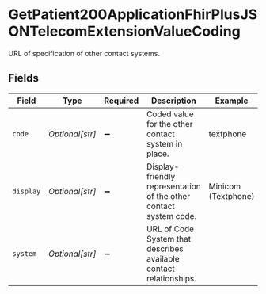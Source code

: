 # GetPatient200ApplicationFhirPlusJSONTelecomExtensionValueCoding

URL of specification of other contact systems.


## Fields

| Field                                                              | Type                                                               | Required                                                           | Description                                                        | Example                                                            |
| ------------------------------------------------------------------ | ------------------------------------------------------------------ | ------------------------------------------------------------------ | ------------------------------------------------------------------ | ------------------------------------------------------------------ |
| `code`                                                             | *Optional[str]*                                                    | :heavy_minus_sign:                                                 | Coded value for the other contact system in place.                 | textphone                                                          |
| `display`                                                          | *Optional[str]*                                                    | :heavy_minus_sign:                                                 | Display-friendly representation of the other contact system code.  | Minicom (Textphone)                                                |
| `system`                                                           | *Optional[str]*                                                    | :heavy_minus_sign:                                                 | URL of Code System that describes available contact relationships. |                                                                    |